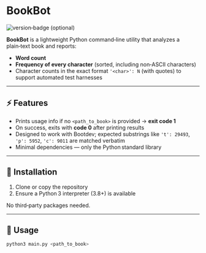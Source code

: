 # BookBot

![version‑badge (optional)](https://img.shields.io/badge/version‑0.1.0-blue)  

**BookBot** is a lightweight Python command‑line utility that analyzes a plain‑text book and reports:

- **Word count**
- **Frequency of every character** (sorted, including non‑ASCII characters)
- Character counts in the exact format `'<char>': N` (with quotes) to support automated test harnesses

---

## ⚡ Features

- Prints usage info if no `<path_to_book>` is provided → **exit code 1**
- On success, exits with **code 0** after printing results
- Designed to work with Bootdev; expected substrings like `'t': 29493`, `'p': 5952`, `'c': 9011` are matched verbatim
- Minimal dependencies — only the Python standard library

---

## 🚀 Installation

1. Clone or copy the repository
2. Ensure a Python 3 interpreter (3.8+) is available

No third‑party packages needed.

---

## 🧪 Usage

```bash
python3 main.py <path_to_book>

